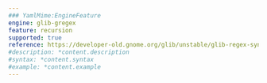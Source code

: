 ```yaml
---
### YamlMime:EngineFeature
engine: glib-gregex
feature: recursion
supported: true
reference: https://developer-old.gnome.org/glib/unstable/glib-regex-syntax.html#id-1.5.25.20
#description: *content.description
#syntax: *content.syntax
#example: *content.example
---
```

